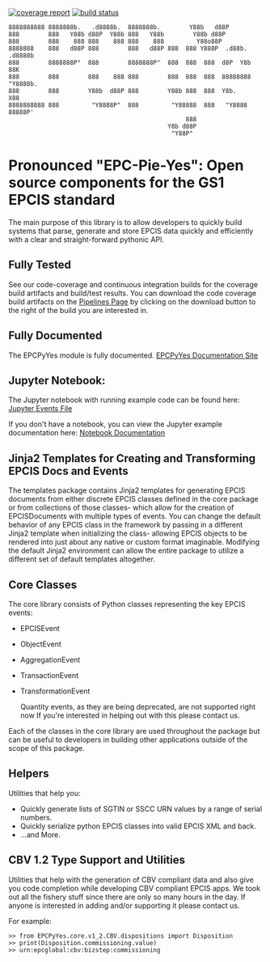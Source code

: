[![coverage report](https://gitlab.com/serial-lab/EPCPyYes/badges/master/coverage.svg)](https://gitlab.com/serial-lab/EPCPyYes/commits/master)
[![build status](https://gitlab.com/serial-lab/EPCPyYes/badges/master/build.svg)](https://gitlab.com/serial-lab/EPCPyYes/commits/master)


    8888888888 8888888b.   .d8888b.  8888888b.        Y88b   d88P
    888        888   Y88b d88P  Y88b 888   Y88b        Y88b d88P
    888        888    888 888    888 888    888         Y88o88P
    8888888    888   d88P 888        888   d88P 888  888 Y888P  .d88b.  .d8888b
    888        8888888P"  888        8888888P"  888  888  888  d8P  Y8b 88K
    888        888        888    888 888        888  888  888  88888888 "Y8888b.
    888        888        Y88b  d88P 888        Y88b 888  888  Y8b.          X88
    8888888888 888         "Y8888P"  888         "Y88888  888   "Y8888   88888P'
                                                     888
                                                Y8b d88P
                                                 "Y88P"

# Pronounced "EPC-Pie-Yes": Open source components for the GS1 EPCIS standard

The main
purpose of this library is to allow developers to quickly build systems that
parse, generate and store EPCIS data quickly and efficiently with a clear
and straight-forward pythonic API.


## Fully Tested
See our code-coverage and continuous integration builds for the coverage
build artifacts and build/test results.  You can download the code coverage
build artifacts on the [Pipelines Page](https://gitlab.com/serial-lab/EPCPyYes/pipelines)
by clicking on the download button to the right of the build you are interested
in.

## Fully Documented
The EPCPyYes module is fully documented.
[EPCPyYes Documentation Site](https://serial-lab.gitlab.io/EPCPyYes/index.html)

## Jupyter Notebook:
The Jupyter notebook with running example code can be found here:
[Jupyter Events File](https://gitlab.com/serial-lab/EPCPyYes/blob/master/docs/events.ipynb)

If you don't have a notebook, you can view the Jupyter example documentation 
here:
[Notebook Documentation](https://gitlab.com/serial-lab/EPCPyYes/blob/master/docs/events.md)

## Jinja2 Templates for Creating and Transforming EPCIS Docs and Events

The templates package contains Jinja2 templates for generating EPCIS documents
from either discrete EPCIS classes defined in the core package or from collections
of those classes- which allow for the creation of EPCISDocuments with
multiple types of events.  You can change the default behavior of any 
EPCIS class in the framework by passing in a different Jinja2 template when
initializing the class- allowing EPCIS objects to be rendered into just about 
any native or custom format imaginable.  Modifying the default Jinja2
environment can allow the entire package to utilize a different set of 
default templates altogether.

## Core Classes

The core library consists of Python classes representing the key EPCIS events:

* EPCISEvent
* ObjectEvent
* AggregationEvent
* TransactionEvent
* TransformationEvent

    Quantity events, as they are being deprecated,
    are not supported right now If you're interested in 
    helping out with this please contact us.
    
Each of the classes in the core library are used throughout the package but 
can be useful to developers in building other applications outside of the
scope of this package.

## Helpers

Utilities that help you:

* Quickly generate lists of SGTIN or SSCC URN values by a range of serial numbers.
* Quickly serialize python EPCIS classes into valid EPCIS XML and back.
* ...and More.

## CBV 1.2 Type Support and Utilities
Utilities that help with the generation of CBV compliant data and also 
give you code completion while developing CBV compliant EPCIS apps.  We took 
out all the fishery stuff since there are only so many hours in the day.  If
anyone is interested in adding and/or supporting it please contact us.

For example:
   
    >> from EPCPyYes.core.v1_2.CBV.dispositions import Disposition
    >> print(Disposition.commissioning.value)
    >> urn:epcglobal:cbv:bizstep:commissioning